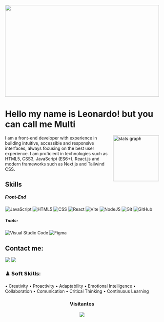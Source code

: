 <img src='https://i.pinimg.com/736x/df/15/68/df1568f9780f29bb987ef40da64b7170.jpg'  height='300' width=100% >

# Hello my name is Leonardo! but you can call me Multi

   <img align='right' src="https://github-readme-stats.vercel.app/api?username=leonardoMulti&hide_title=false&hide_rank=false&show_icons=true&include_all_commits=true&count_private=true&disable_animations=false&theme=dark&locale=en&hide_border=false&order=1" height="150" alt="stats graph"  />  

   
   <p>
    I am a front-end developer with experience in building intuitive, accessible and responsive interfaces, always focusing on the best user experience. I am proficient in technologies such as HTML5, CSS3, JavaScript (ES6+), React.js and modern frameworks such as Next.js and Tailwind CSS.
</p>


## Skills

##### Front-End

![JavaScript](https://img.shields.io/badge/-JavaScript-333333?style=flat&logo=javascript)
![HTML5](https://img.shields.io/badge/-HTML5-333333?style=flat&logo=HTML5)
![CSS](https://img.shields.io/badge/-CSS-333333?style=flat&logo=CSS3&logoColor=1572B6)
![React](https://img.shields.io/badge/-React-333333?style=flat&logo=react)
![Vite](https://img.shields.io/badge/vite-333333?style=flat&logo=vite&logoColor=%23646CFF)
![NodeJS](https://img.shields.io/badge/node.js-333333?style=flat&logo=node.js&logoColor=6DA55F)
![Git](https://img.shields.io/badge/-Git-333333?style=flat&logo=git)
![GitHub](https://img.shields.io/badge/-GitHub-333333?style=flat&logo=github)

##### Tools:

![Visual Studio Code](https://img.shields.io/badge/-Visual%20Studio%20Code-333333?style=flat&logo=visual-studio-code&logoColor=007ACC)
![Figma](https://img.shields.io/badge/-Figma-333333?style=flat&logo=figma&logoColor=007ACC)


## Contact me: 
<div align="left">
  <a href="https://www.instagram.com/leo_nardo.c.a" target="_blank"><img src="https://img.shields.io/badge/-Instagram-%23E4405F?style=for-the-badge&logo=instagram&logoColor=white" target="_blank"></a>
  <a href="https://www.linkedin.com/in/leonardo-alves-multi/" target="_blank"><img src="https://img.shields.io/badge/-LinkedIn-%230077B5?style=for-the-badge&logo=linkedin&logoColor=white" target="_blank"></a> 
</div>

### ♟️ 𝗦𝗼𝗳𝘁 𝗦𝗸𝗶𝗹𝗹𝘀:

• Creativity
• Proactivity
• Adaptability
• Emotional Intelligence
• Collaboration
• Comunication
• Critical Thinking
• Continuous Learning


### <p align="center"> Visitantes</p>
<div align="center">
  <img src="https://profile-counter.glitch.me/leonardoMulti/count.svg?"  />
</div>
